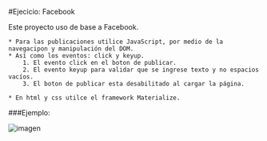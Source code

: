 #Ejecicio: Facebook

Este proyecto uso de base a Facebook.

	* Para las publicaciones utilice JavaScript, por medio de la navegacipon y manipulación del DOM.
	* Así como los eventos: click y keyup.
		1. El evento click en el boton de publicar.
		2. El evento keyup para validar que se ingrese texto y no espacios vacíos.
		3. El boton de publicar esta desabilitado al cargar la página.

	* En html y css utilce el framework Materialize.

###Ejemplo:

![imagen](http://i68.tinypic.com/35mhzd5.png)